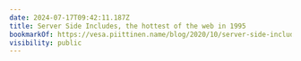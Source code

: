 ```yaml
---
date: 2024-07-17T09:42:11.187Z
title: Server Side Includes, the hottest of the web in 1995
bookmarkOf: https://vesa.piittinen.name/blog/2020/10/server-side-includes-the-hottest-of-the-web-in-1995
visibility: public
---
```


